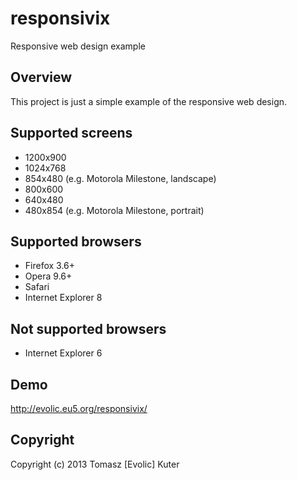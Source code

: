 responsivix
================================
Responsive web design example


Overview
--------------------------------
This project is just a simple example of the responsive web design.


Supported screens
--------------------------------
* 1200x900
* 1024x768
* 854x480 (e.g. Motorola Milestone, landscape)
* 800x600
* 640x480
* 480x854 (e.g. Motorola Milestone, portrait)


Supported browsers
--------------------------------
* Firefox 3.6+
* Opera 9.6+
* Safari
* Internet Explorer 8


Not supported browsers
--------------------------------
* Internet Explorer 6


Demo
--------------------------------
http://evolic.eu5.org/responsivix/


Copyright
--------------------------------
Copyright (c) 2013 Tomasz [Evolic] Kuter